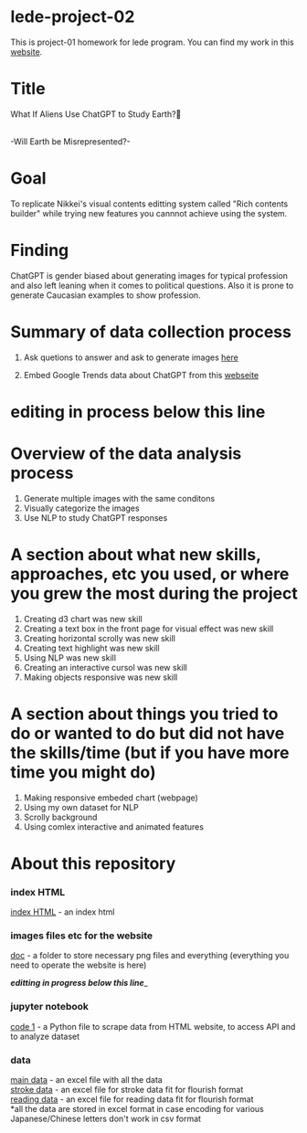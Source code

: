 # lede-project-02
This is project-01 homework for lede program.  You can find my work in this [website](https://masashiijichi.github.io/lede-project-02-website/doc/lede_project2.index.html).

# Title
What If Aliens Use ChatGPT to Study Earth?👾

<br>
-Will Earth be Misrepresented?-

# Goal 
To replicate Nikkei's visual contents editting system called "Rich contents builder" while trying new features you cannnot achieve using the system.  

# Finding 
ChatGPT is gender biased about generating images for typical profession and also left leaning when it comes to political questions.
Also it is prone to generate Caucasian examples to show profession.  

# Summary of data collection process
1. Ask quetions to answer and ask to generate images [here](https://chatgpt.com/)


2. Embed Google Trends data about ChatGPT  from this [webseite](https://trends.google.com/trends/explore?date=now%201-d&q=ChatGPT)

# editing in process below this line

# Overview of the data analysis process
1. Generate multiple images with the same conditons
2. Visually categorize the images
3. Use NLP to study ChatGPT responses


# A section about what new skills, approaches, etc you used, or where you grew the most during the project
1. Creating d3 chart was new skill
2. Creating a text box in the front page for visual effect was new skill
3. Creating horizontal scrolly was new skill
4. Creating text highlight was new skill
5. Using NLP was new skill
6. Creating an interactive cursol was new skill
7. Making objects responsive was new skill

# A section about things you tried to do or wanted to do but did not have the skills/time (but if you have more time you might do)
1. Making responsive embeded chart (webpage)
2. Using my own dataset for NLP
3. Scrolly background
4. Using comlex interactive and animated features


# About this repository

### index HTML
[index HTML](doc/lede_project2.index.html) - an index html
### images files etc for the website
[doc](doc) - a folder to store necessary png files and everything (everything you need to operate the website is here)

_____editting in progress below this line______

### jupyter notebook
[code 1](JPN_baby_name.ipynb) -  a Python file to scrape data from HTML website, to access API and to analyze dataset
### data 
[main data](data/jpnbabyname0704.xlsx) - an excel file with all the data
<br>
[stroke data](data/jpbaby_gender_stroke.xlsx) - an excel file for stroke data fit for flourish format
<br>
[reading data](data/jpbaby_gender_reading.xlsx) - an excel file for reading data fit for flourish format
<br>
*all the data are stored in excel format in case encoding for various Japanese/Chinese letters don't work in csv format
